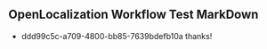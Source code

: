 ## OpenLocalization Workflow Test MarkDown
* ddd99c5c-a709-4800-bb85-7639bdefb10a thanks!

<!--HONumber=Sep16_HO1-->


